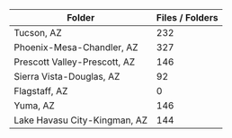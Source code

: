 | Folder                       |   Files / Folders |
|------------------------------|-------------------|
| Tucson, AZ                   |               232 |
| Phoenix-Mesa-Chandler, AZ    |               327 |
| Prescott Valley-Prescott, AZ |               146 |
| Sierra Vista-Douglas, AZ     |                92 |
| Flagstaff, AZ                |                 0 |
| Yuma, AZ                     |               146 |
| Lake Havasu City-Kingman, AZ |               144 |